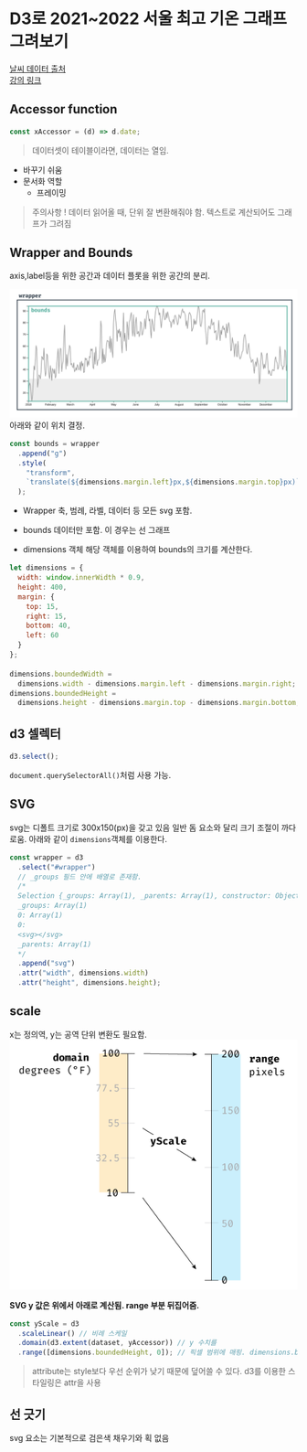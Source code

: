 # D3로 2021~2022 서울 최고 기온 그래프 그려보기

[날씨 데이터 출처](https://data.kma.go.kr/climate/RankState/selectRankStatisticsDivisionList.do?pgmNo=179)  
[강의 링크](https://www.newline.co/fullstack-d3)

## Accessor function

```js
const xAccessor = (d) => d.date;
```

> 데이터셋이 테이블이라면, 데이터는 열임.

- 바꾸기 쉬움
- 문서화 역할
  - 프레이밍

> 주의사항 ! 데이터 읽어올 때, 단위 잘 변환해줘야 함. 텍스트로 계산되어도 그래프가 그려짐

## Wrapper and Bounds

axis,label등을 위한 공간과 데이터 플롯을 위한 공간의 분리.

![terminology](./data/terminology.png)
아래와 같이 위치 결정.

```js
const bounds = wrapper
  .append("g")
  .style(
    "transform",
    `translate(${dimensions.margin.left}px,${dimensions.margin.top}px)`
  );
```

- Wrapper
  축, 범례, 라벨, 데이터 등 모든 svg 포함.

- bounds
  데이터만 포함. 이 경우는 선 그래프

- dimensions 객체
  해당 객체를 이용하여 bounds의 크기를 계산한다.

```js
let dimensions = {
  width: window.innerWidth * 0.9,
  height: 400,
  margin: {
    top: 15,
    right: 15,
    bottom: 40,
    left: 60
  }
};

dimensions.boundedWidth =
  dimensions.width - dimensions.margin.left - dimensions.margin.right;
dimensions.boundedHeight =
  dimensions.height - dimensions.margin.top - dimensions.margin.bottom;
```

## d3 셀렉터

```js
d3.select();
```

`document.querySelectorAll()`처럼 사용 가능.

## SVG

svg는 디폴트 크기로 300x150(px)을 갖고 있음
일반 돔 요소와 달리 크기 조절이 까다로움.
아래와 같이 `dimensions`객체를 이용한다.

```js
const wrapper = d3
  .select("#wrapper")
  // _groups 필드 안에 배열로 존재함.
  /*
  Selection {_groups: Array(1), _parents: Array(1), constructor: Object, select: ƒ $csb__default(), selectAll: ƒ $csb__default()…}
  _groups: Array(1)
  0: Array(1)
  0: 
  <svg></svg>
  _parents: Array(1)
  */
  .append("svg")
  .attr("width", dimensions.width)
  .attr("height", dimensions.height);
```

## scale

x는 정의역, y는 공역
단위 변환도 필요함.
![terminology](./data/scale-temp-px.png)

**SVG y 값은 위에서 아래로 계산됨. range 부분 뒤집어줌.**

```js
const yScale = d3
  .scaleLinear() // 비례 스케일
  .domain(d3.extent(dataset, yAccessor)) // y 수치를
  .range([dimensions.boundedHeight, 0]); // 픽셀 범위에 매핑. dimensions.boundedHeight로 마진 제외한 범위!
```

> attribute는 style보다 우선 순위가 낮기 때문에 덮어쓸 수 있다. d3를 이용한 스타일링은 attr을 사용

## 선 긋기

svg 요소는 기본적으로 검은색 채우기와 획 없음
